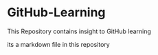 # GitHub-Learning
This Repository contains insight to GitHub learning


its a markdown file in this repository
